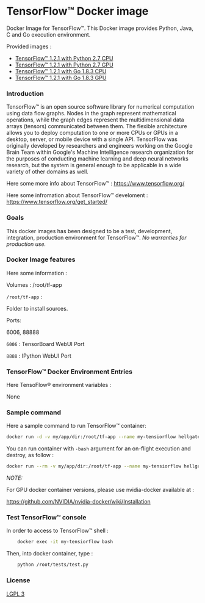 #  TensorFlow™ Docker image


Docker Image for TensorFlow™. This Docker image provides Python, Java, C and Go execution environment.

Provided images :
* [TensorFlow™ 1.2.1 with Python 2.7 CPU](https://github.com/hellgate75/tensorflow/tree/1.2.1-cp27)
* [TensorFlow™ 1.2.1 with Python 2.7 GPU](https://github.com/hellgate75/tensorflow/tree/1.2.1-gp27)
* [TensorFlow™ 1.2.1 with Go 1.8.3 CPU](https://github.com/hellgate75/tensorflow/tree/1.2.1-cg183)
* [TensorFlow™ 1.2.1 with Go 1.8.3 GPU](https://github.com/hellgate75/tensorflow/tree/1.2.1-gg183)


### Introduction ###

TensorFlow™ is an open source software library for numerical computation using data flow graphs. Nodes in the graph represent mathematical operations, while the graph edges represent the multidimensional data arrays (tensors) communicated between them. The flexible architecture allows you to deploy computation to one or more CPUs or GPUs in a desktop, server, or mobile device with a single API. TensorFlow was originally developed by researchers and engineers working on the Google Brain Team within Google's Machine Intelligence research organization for the purposes of conducting machine learning and deep neural networks research, but the system is general enough to be applicable in a wide variety of other domains as well.


Here some more info about  TensorFlow™ :
https://www.tensorflow.org/

Here some infromation about  TensorFlow™ develoment :
https://www.tensorflow.org/get_started/


### Goals ###

This docker images has been designed to be a test, development, integration, production environment for  TensorFlow™.
*No warranties for production use.*


### Docker Image features ###

Here some information :

Volumes : /root/tf-app


`/root/tf-app` :

Folder to install sources.


Ports:

6006, 88888


`6006` :
TensorBoard WebUI Port


`8888` :
IPython WebUI Port


### TensorFlow™ Docker Environment Entries ###

Here TensoFlow® environment variables :

None


### Sample command ###

Here a sample command to run TensorFlow™ container:

```bash
docker run -d -v my/app/dir:/root/tf-app --name my-tensiorflow hellgate75/tensiorflow:1.2.1-cp27
```


You can run container with `-bash` argument for an on-flight execution and destroy, as follow :

```bash
docker run --rm -v my/app/dir:/root/tf-app --name my-tensiorflow hellgate75/tensiorflow:1.2.1-cp27 -bash my-command my-argument-1 ...  my-argument-n
```


*NOTE:*

For GPU docker container versions, please use nvidia-docker available at :

https://github.com/NVIDIA/nvidia-docker/wiki/Installation


### Test TensorFlow™ console ###

In order to access to TensorFlow™ shell :
```bash
    docker exec -it my-tensiorflow bash
```


Then, into docker container, type :

```bash
    python /root/tests/test.py
```


### License ###

[LGPL 3](https://github.com/hellgate75/tensorflow/blob/master/LICENSE)
